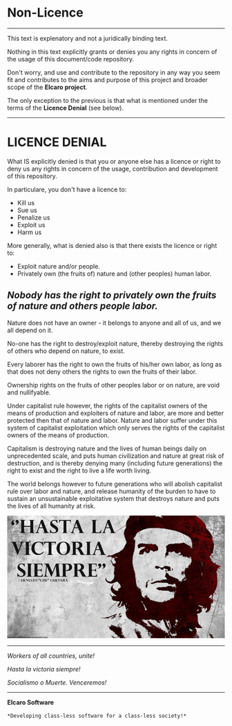 # Non-Licence

---

This text is explenatory and not a juridically binding text.

Nothing in this text explicitly grants or denies you any rights in concern of the usage of this document/code repository.

Don't worry, and use and contribute to the repository in any way you seem fit and contributes to the aims and purpose of this project and broader scope of the **Elcaro project**. 

The only exception to the previous is that what is mentioned under the terms of the **Licence Denial** (see below).

---

# LICENCE DENIAL

What IS explicitly denied is that you or anyone else has a licence or right to deny us any rights in concern of the usage, contribution and development of this repository.

In particulare, you don't have a licence to:
* Kill us
* Sue us
* Penalize us
* Exploit us
* Harm us

More generally, what is denied also is that there exists the licence or right to:
* Exploit nature and/or people.
* Privately own (the fruits of) nature and (other peoples) human labor.

## *Nobody has the right to privately own the fruits of nature and others people labor.*

Nature does not have an owner - it belongs to anyone and all of us, and we all depend on it.

No-one has the right to destroy/exploit nature, thereby destroying the rights of others who depend on nature, to exist.

Every laborer has the right to own the fruits of his/her own labor, as long as that does not deny others the rights to own the fruits of their labor.

Ownership rights on the fruits of other peoples labor or on nature, are void and nullifyable. 

Under capitalist rule however, the rights of the capitalist owners of the means of production and exploiters of nature and labor, are more and better protected then that of nature and labor. Nature and labor suffer under this system of capitalist exploitation which only serves the rights of the capitalist owners of the means of production.

Capitalism is destroying nature and the lives of human beings daily on unprecedented scale, and puts human civilization and nature at great risk of destruction, and is thereby denying many (including future generations) the right to exist and the right to live a life worth living.

The world belongs however to future generations who will abolish capitalist rule over labor and nature, and release humanity of the burden to have to sustain an unsustainable exploitative system that destroys nature and puts the lives of all humanity at risk.


![Hasta la Victoria Siempre](img/hasta_la_victoria_siempre.jpg)

---

*Workers of all countries, unite!*

*Hasta la victoria siempre!*

*Socialismo o Muerte. Venceremos!*

---

**Elcaro Software**

    *Developing class-less software for a class-less society!*
